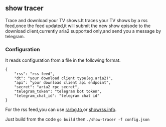 ## show tracer

Trace and download your TV shows.It traces your TV shows by a rss feed,once the feed updated,it will submit the new 
show episode to the download client,currently aria2 supported only,and send you a message by telegram.

### Configuration

It reads configuration from a file in the following format.

    {
        "rss": "rss feed",
        "dt": "your download client type(eg.aria2)",
        "api": "your download client api endpoint",
        "secret": "aria2 rpc secret",
        "telegram_token": "telegram bot token",
        "telegram_chat_id": "telegram chat id"
    }

For the rss feed,you can use [rarbg.to](https://rarbg.to/rssdd.php),or [showrss.info](https://showrss.info/).

Just build from the code `go build` then `./show-tracer -f config.json`